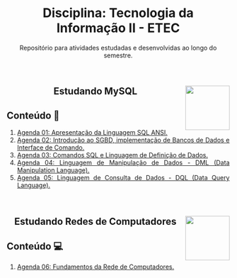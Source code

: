 <div align="center">
<h1>Disciplina: Tecnologia da Informação II - ETEC</h1>
<p>Repositório para atividades estudadas e desenvolvidas ao longo do semestre.</p>
</div>

<br>

<div align="center">
<a href="https://github.com/monicaquintal" target="_blank"><img align="right" height="100" src="https://cdn.jsdelivr.net/gh/devicons/devicon/icons/mysql/mysql-original.svg" /></a>
<h2>Estudando MySQL</h2>
</div>

<div id="conteudo" align="justify">

## Conteúdo 💭
     
1. [Agenda 01: Apresentação da Linguagem SQL ANSI.](./agenda01/agenda01.md)
2. [Agenda 02: Introdução ao SGBD, implementação de Bancos de Dados e Interface de Comando.](./agenda02/agenda02.md)
3. [Agenda 03: Comandos SQL e Linguagem de Definição de Dados.](./agenda03/agenda03.md)
4. [Agenda 04: Linguagem de Manipulação de Dados - DML (Data Manipulation Language).](./agenda04/agenda04.md)
5. [Agenda 05: Linguagem de Consulta de Dados - DQL (Data Query Language).](./agenda05/agenda05.md)

<br>

<div align="center">
<a href="https://github.com/monicaquintal" target="_blank"><img align="right" height="100" src="https://www.svgrepo.com/show/204548/wifi-signal-monitor.svg" /></a>
<h2>Estudando Redes de Computadores</h2>
</div>

<div id="conteudo" align="justify">

## Conteúdo 💻

1. [Agenda 06: Fundamentos da Rede de Computadores.](./agenda06/agenda06.md)
